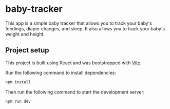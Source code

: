 # baby-tracker

This app is a simple baby tracker that allows you to track your baby's feedings, diaper changes, and sleep. It also allows you to track your baby's weight and height.

## Project setup

This project is built using React and was bootstrapped with [Vite](https://vitejs.dev/).

Run the following command to install dependencies:

```bash
npm install
```

Then run the following command to start the development server:

```bash
npm run dev
```
